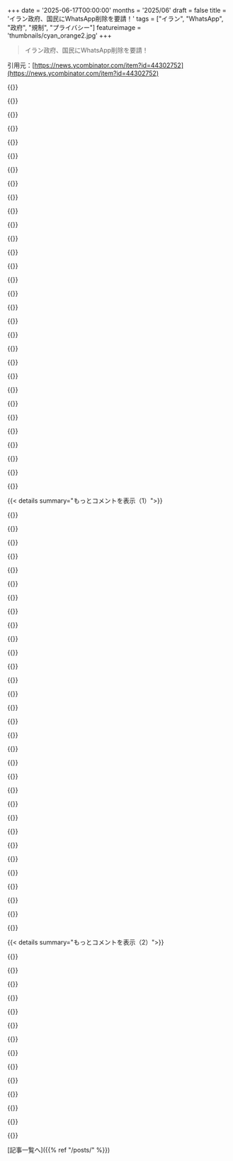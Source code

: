 +++
date = '2025-06-17T00:00:00'
months = '2025/06'
draft = false
title = 'イラン政府、国民にWhatsApp削除を要請！'
tags = ["イラン", "WhatsApp", "政府", "規制", "プライバシー"]
featureimage = 'thumbnails/cyan_orange2.jpg'
+++

> イラン政府、国民にWhatsApp削除を要請！

引用元：[https://news.ycombinator.com/item?id=44302752](https://news.ycombinator.com/item?id=44302752)




{{<matomeQuote body="Metaの声明にある「precise」「personal」「bulk」って言葉選びが一番面白いね。「完全に」追跡してないって言い方が、裏を返せば「そうじゃないのは追跡してる」ってことかもって気づいたよ。" userName="rdrd" createdAt="2025/06/17 19:53:40" color="#45d325">}}




{{<matomeQuote body="彼らの言ってることを読むと、一般的な位置情報は追跡してて、グループメッセージのログも保存してるし、政府の要請があれば特定の情報は提供してるって聞こえるね。" userName="Saris" createdAt="2025/06/17 19:55:51" color="#785bff">}}




{{<matomeQuote body="Metaなんて簡単に嘘つくだろ。MicrosoftのPRISMやAT＆Tの641Aみたいに、一部のNSAのスパイに裏口rootアクセスこっそり許可してても、ほとんど誰も気づかないだろうし、嘘つくことによるデメリットは全くないしね。" userName="perihelions" createdAt="2025/06/17 21:32:01" color="#ff33a1">}}




{{<matomeQuote body="彼らはたいてい「ごめんなさい」で済ませてるだけだよ。<br>カメラ:<br>https://www.bitdefender.com/en-us/blog/hotforsecurity/facebo...<br>オーディオ: https://news.ycombinator.com/item?id=41424016<br>会話: https://www.vice.com/en/article/facebook-said-it-wasnt-liste...<br>大規模監視:<br>https://thehill.com/video/facebook-spying-on-users-new-repor...<br>ウェブ全体: https://www.wired.com/story/ways-facebook-tracks-you-limit-i...<br>Beacon:<br>https://www.wired.com/2007/12/facebook-ceo-apologizes-lets-u...<br>アプリ: https://www.theguardian.com/news/2018/mar/17/cambridge-analy...<br>Facebookにいない人まで: https://www.vox.com/2018/4/20/17254312/facebook-shadow-profi...<br>Amazonみたいに他の会社もやってるけど: https://www.bloomberg.com/news/articles/2019-04-10/is-anyone...<br>でもFacebookはいつも次元が違うレベルでやってるんだよ:<br>https://www.theguardian.com/technology/2018/apr/17/facebook-..." userName="EGreg" createdAt="2025/06/17 22:18:52" color="#ff33a1">}}




{{<matomeQuote body="どうやったら正気な人間がMetaが所有する製品を使う気になるのか、まったく理解できないね…" userName="bdangubic" createdAt="2025/06/17 22:55:05" color="">}}




{{<matomeQuote body="Metaは他のことでも色々嘘ついてるしね。捕まっても今までのところ罰金もほとんどないみたいだし、今回も嘘をつかない理由がないでしょ。" userName="RajT88" createdAt="2025/06/18 01:57:16" color="#ff33a1">}}




{{<matomeQuote body="Metaが何かについて意図的に嘘をついたっていう証拠、今までにあった？何か具体例あるかな？" userName="mgraczyk" createdAt="2025/06/18 02:38:12" color="">}}




{{<matomeQuote body="Signalは見た目とか機能がすごく遅れてたから、友達や家族に使ってもらうのは完全に無理だったんだ。だから、彼らが使うアプリで連絡するか、彼らがこっちに連絡しにくくするかのどっちかになる。結果的に彼らが連絡しなくなるだけで、彼らがアプリを切り替えることにはならないんだよ。" userName="x0x0" createdAt="2025/06/18 00:37:42" color="#ff33a1">}}




{{<matomeQuote body="簡単に言えば、社会全体がFacebook、Whatsapp、Instagramを中心に回ってるからだよ。フリーソフトウェア至上主義でいるのは簡単だけど、子供の学校が雪で休みか知る必要がある時とかはそうもいかない。ウェブサイトやメーリングリストはもう廃れてる。子供の学校や、親や先生たちの非公式なネットワークに参加するには、Metaのプラットフォームを使うしかないんだ。心から応援してるNPOのボランティアも、Metaのプラットフォームで連絡を取り合ってるから、それを使わないと参加できない。" userName="Cheer2171" createdAt="2025/06/18 00:38:20" color="#ff5c5c">}}




{{<matomeQuote body="簡単だよ。代替アプリもたぶん同じくらい怪しいことしてるでしょ。社会に参加したいなら、信用できないたくさんの人を信用するか…それか彼らが信用できないって認めて、それなりに対策するか。対策しても、Mossadがあなたのトースターを爆破して殺そうとしたら、誰も止められないって可能性を受け入れることも対策の一部だよ。" userName="vkou" createdAt="2025/06/18 00:05:56" color="#ff5c5c">}}




{{<matomeQuote body="グループメッセージは個人的なままだと思うよ。<br>ビジネス相手とのメッセージだけが個人的じゃないってことになるんじゃない？" userName="changoplatanero" createdAt="2025/06/17 19:58:00" color="">}}




{{<matomeQuote body="友達や家族に電話番号あるでしょ？<br>今テキストメッセージだけで12もアクティブなグループがあるのに、なんで“アプリ”なんて必要なの？<br>全く理解できないな…。" userName="bdangubic" createdAt="2025/06/18 01:23:50" color="">}}




{{<matomeQuote body="彼らはCLOUD Actの下にいるんだ。<br>ポリシーなんて関係ないよ。" userName="cess11" createdAt="2025/06/17 20:02:06" color="#ff33a1">}}




{{<matomeQuote body="代替手段なんて使うな。<br>俺は何年もソーシャルメディアから離れてるけど、人生も健康も人間関係も仕事も…もう言葉にできないくらい改善したんだ。<br>たとえ「そんなのクレイジーだ、携帯の“アプリ”でドーパミンを得ないと」って言う人がいても、Metaはあなたの人生、特に大切な人の人生に入り込もうとするなんて、もう正気の沙汰じゃないよ。" userName="bdangubic" createdAt="2025/06/18 01:22:21" color="">}}




{{<matomeQuote body="グループってまだエンドツーエンド暗号化されてるんじゃないの？<br>グループ参加時に鍵交換するんでしょ？" userName="chgs" createdAt="2025/06/17 20:38:27" color="">}}




{{<matomeQuote body="ああ、体の化学物質を避けるためにリンゴ酢と重曹で髪を洗うこともできるし、自分でバターを churn することもできる。<br>母さんが俺と話したいなら、国際国境を越えて5時間運転すればいい。<br>その旅は無数のセキュリティカメラや交通カメラ、ガソリンスタンドの決済システム、少なくとも2つの政府に記録される。<br>そうして初めて、俺のRFシールドされた銅張りのファラデーケージ地下室で直接話せるんだ。<br>ソーシャルメディアの使い方にも色々あるんだよ。<br>Hacker News、Reddit、Facebook、Instagram、Whatsapp、EMail、それに携帯のSMSシステムはどれも目的が全然違うし、利点と欠点、リスクが混ざり合ってる。<br>---<br>’できるArcanist’なら誰でも知ってるけど、銅には名前がないから、お前を裏切ることはないんだ。" userName="vkou" createdAt="2025/06/18 01:35:23" color="#785bff">}}




{{<matomeQuote body="＞MicrosoftがPRISMで、AT&Tが641Aでやったみたいに、ほとんど誰も見つけられないだろう<br>見つかっただろ。" userName="lurk2" createdAt="2025/06/17 23:18:31" color="">}}




{{<matomeQuote body="WhatsAppプログラムは秘密鍵を生成して保管・管理してるの？<br>もしそうなら、リクエストに応じてプログラムが秘密鍵を送ることで、効果的にエンドポイントにバックドアを作ることができるね。<br>そんな仕組みなら、Metaは「ネットワーク上では」エンドツーエンド暗号化だって胸に手を当てて正直に言えるけど、実際には回避策を提供してることになるんだ。" userName="femto" createdAt="2025/06/17 22:41:20" color="#38d3d3">}}




{{<matomeQuote body="Metaの協力なんて必要ないよ。<br>政府は自分たちのゼロクリックゼロデイ攻撃の一つを使って、必要な全員をターゲットにできるんだ。" userName="NitpickLawyer" createdAt="2025/06/17 20:01:10" color="#45d325">}}




{{<matomeQuote body="それは一部の勇気ある内部告発者がいたからだけだよ。<br>もしSnowdenがただ仕事をして立ち去ることを決めていたらどうだった？<br>これらの事実が公になるのに、あとどれだけ時間がかかっただろう？" userName="Cyph0n" createdAt="2025/06/17 23:38:38" color="#ff5c5c">}}




{{<matomeQuote body="これ、ただの嘘だよ。個人的にMetaで働いてた人を知ってるんだけど、政府向けに問い合わせベースでデータを一括エクスポートするツールを作る専任チームがあったんだ。どの政府がどのアクセスを持っていたか（令状だけか、どの国か、テロリストとジャーナリスト迫害の線引きは何か）の正確な詳細は知らないけど、間違いなく一括エクスポートはあった。それなのにMetaが嘘ついてるってことは、最悪の事態を想定せざるを得ないね。" userName="zug_zug" createdAt="2025/06/18 00:06:15" color="#ff5733">}}




{{<matomeQuote body="そうだね。でも、ユーザーはフィンガープリントを比較できるんだ（まあ、ほとんどの人はやらないだろうけど、これがデフォルトで全ての会話をMITMされることへの抑止力になるのは間違いない）。あと、フィンガープリントが変わったら警告も受け取れるし。キー透明性サービスっていうのも導入されてるらしい（Certificate Transparencyに似てる）、これは詳しく見てないけどね。" userName="lxgr" createdAt="2025/06/18 00:37:46" color="#ff33a1">}}




{{<matomeQuote body="私も同じような状況だよ。<br>- 親や先生には、何かあったらこの番号（xxx-xxx-xxxx）に連絡してって教えてる。<br>- Metaにボランティアを要求されたことなんて絶対ないし、もしそんなことするなら、そこにいる時間より他のことした方がずっとマシだって100パーセント思うわ。<br>あなたに何かを提案するつもりはないけど、Metaの世界の外でも素敵な人生は簡単に送れるってことだけ伝えておきたいね。" userName="bdangubic" createdAt="2025/06/18 01:16:52" color="">}}




{{<matomeQuote body="バイナリを逆コンパイルしてチェックしたり（またはネットワーク活動を監視したり）できるよ。WhatsAppはE2E暗号化の実装について監査されてて、常に合格してるんだ。" userName="benced" createdAt="2025/06/18 05:17:09" color="#ff5733">}}




{{<matomeQuote body="この手の話の多くは知ってるけど、Metaが嘘をついたことなんて一度もないよ。全部、フェイクか正直な間違いで、Metaはそれを嘘だと否定したこともないんだ。特に2番目の件（マイク盗聴）に関しては、私は当時Metaでその仕事をしていたから知ってるけど、彼らが誰かのマイクを聞いたことなんて一度もないよ。" userName="mgraczyk" createdAt="2025/06/18 02:39:29" color="">}}




{{<matomeQuote body="ハハ。だから世界で最高の弁護士たちがこういう人たちのために働いてるんだね。酒を飲みながら、広告市場のあからさまなダークパターンについて私が話したら、世界最大級の会社で働く人がきっぱりこう答えたよ、「ああ、そうだね、でもクリック詐欺で裁判に負けたことあるか？ないね」って。" userName="consumer451" createdAt="2025/06/18 05:32:20" color="">}}




{{<matomeQuote body="プッシュ通知ってログされてて、人々のデータ取得に使われてるんじゃないの？これ、1年以上前にニュースになったよ：https://www.wired.com/story/apple-google-push-notification-s..." userName="dataflow" createdAt="2025/06/17 22:35:24" color="#ff5733">}}




{{<matomeQuote body="WhatsAppがend-to-end暗号化チャットをMITMしてる、みたいな根拠薄い憶測が多いけど、政府がアクセスする一番可能性高い道はこれだよ。<br>WhatsAppは、ユーザーにiCloudやGoogle Driveへのバックアップを強く推奨してる。これ、デフォルトだとunencrypted（か、Metaが知ってるキーでencrypted）。ほとんどのユーザーはデフォルトのまま。<br>iMessageも全く同じ話。iCloud BackupやiMessage in the cloudがデフォルトで有効だと、Appleが知ってるキーでAppleに全部uploadされる。もちろん、設定変えたり、Signal使ったりすれば回避できるけどね。" userName="lxgr" createdAt="2025/06/18 00:43:05" color="#38d3d3">}}




{{<matomeQuote body="なるほどね。IsraelはGazaのPalestiniansを標的にするために、WhatsAppのmetadataを使ったみたいだよ。<br>https://www.972mag.com/lavender-ai-israeli-army-gaza/<br>この記事によると、AIで「標的マシン」を作る話が出てて、WhatsAppのグループに既知のmilitantがいるとか、数ヶ月ごとに携帯変えるとか、頻繁に住所変えるとか、色んなfeatureで個人のratingが上がるんだって。" userName="statuslover9000" createdAt="2025/06/18 06:18:19" color="#ff33a1">}}




{{<matomeQuote body="Israelは、別にWhatsAppがinstalledされてなくてもいいんだよ。<br>IDFのUnit 8200[1]は、たぶんIranのほとんどのphoneをhackできるだろうし、それが無理でもNSO Group[2 and 3]みたいなspyware softwareを売ってるprivate companiesがある。<br>[1] https://en.wikipedia.org/wiki/Unit_8200<br>[2] https://en.wikipedia.org/wiki/NSO_Group<br>[3] https://mepc.org/commentaries/israeli-cyber-companies-overvi..." userName="pier25" createdAt="2025/06/17 21:55:42" color="#785bff">}}




{{< details summary="もっとコメントを表示（1）">}}

{{<matomeQuote body="え、それ信じたの？人口1億人近くいる国が、OSとしてたった1種類のcracked Win XPしか使ってないって、本気で思ってるわけ？" userName="34679" createdAt="2025/06/18 11:24:35" color="">}}




{{<matomeQuote body="USの人が、他の国について absurdな嘘を簡単に信じるのは、US governmentがその国を公式に“enemy”か“ally”と見てるかとcorrelationがあるんだよね。<br>North Koreaに関するreportingのevidentiary standardがzeroに近づくのと同じ。Americansは証拠なくてもabsurdなこと何でも信じるし、mediaは公式narratives、hearsay、endlessなpropagandaをshamelesslyにreprintするんだ。" userName="tkel" createdAt="2025/06/18 16:35:05" color="">}}




{{<matomeQuote body="Natanzにstuxnetでget intoできたのも、そりゃno wonderだね。<br>これにremotelyでもinterestedな人には、2016年のdocumentary、Zero Daysをおすすめするよ。" userName="pier25" createdAt="2025/06/17 22:26:13" color="#ff5733">}}




{{<matomeQuote body="＞Natanzにstuxnetでget intoできたのも、そりゃno wonderだね。<br>PLCsをprogramするのに使われたPCはXPだったけど、stuxnetがexploitedした0-dayは2000以降のWindows全version（2008やVistaも含む）にaffectedしたんだ。<br>EDIT: clarifyすると、PCはPLCsをindirectlyに“programmed”してたんだ。Siemans STEP 7 IDEでcentrifugesのcontrol processをdesignして、できたPLCs programsはUSB devices経由で手動でtransportされてた。だからairgapsが二つあったんだ: 外部からairgappedされたXPのPCと、そのPCとprogrammedされたPLCsの間。" userName="anonnon" createdAt="2025/06/17 22:35:25" color="#38d3d3">}}




{{<matomeQuote body="それ、stuxnetがどれだけsophisticatedだったかをmassivelyにtrivialisesしてるよ。<br>あのprogramは、当時activelyにmaintainedされてたWindowsの全versionsにaffectingする複数の0-dayをweaponisedしてたんだ。<br>それは、unpatched machinesにaffectingするa bunch of known vulnerabilitiesなんかじゃ全然なかった。Quite the opposite。" userName="dijit" createdAt="2025/06/18 06:14:12" color="#45d325">}}




{{<matomeQuote body="have-a-breakさんが技術的な質問をしてるね。検出されずに他の国の携帯ネットワークに「見えない」SMSを大量に送るにはどうやるの？って。OMA DMとかFOTAとか、アメリカのオペレーターがプリインストールしてるリモートアクセス用のバイナリなんかはリバースエンジニアリングで知ってるんだけど、ターゲットの国の通信事業者に見えないのはどうしてか分からないんだ、って言ってるよ。" userName="megous" createdAt="2025/06/18 07:04:50" color="#ff5c5c">}}




{{<matomeQuote body="前のコメントへの返信だね。通信事業者のネットワークの中に物理的に侵入して、痕跡を削除すれば見えなくなるかもね、って言ってるよ。" userName="2rsf" createdAt="2025/06/18 08:41:09" color="">}}




{{<matomeQuote body="イラン政府がWhatsApp削除を要請してるのは、イラン国民がクーデターに向けて調整するのを阻止するための口実だと思うって分析してるね。”たまたま”亡命中の正当な皇太子（パフラヴィー朝）が今ソーシャルメディアで復活して、現イラン政権は失敗するって言ってるんだ。オンラインでは現政権がいかに崩壊しつつあるかって話で持ちきりで、シャーリア法で支配してるあのヒゲ面の男たちが消えるのを見たい人はたくさんいるんだよ。<br>あのイスラム国家のトップにいる宗教的なイカれた連中が一番嫌なのは、イラン国民自身がその機会を利用して政権を転覆させることさ。「イスラエルに位置を特定されないようにWhatsAppを削除しろ」って言うのは、本当は「シャーリアによる罰のない生活を約束する皇太子のビデオを共有するな」って意味なんだって言ってるよ。" userName="TacticalCoder" createdAt="2025/06/17 22:55:24" color="#ff5733">}}




{{<matomeQuote body="イラン政権の懸念がWhatsAppがイスラエルと情報を共有することだって読んで驚いてるよ。WhatsAppが積極的に情報を共有するよりも、Mossadが情報を得るためにWhatsAppのゼロデイ脆弱性を利用してる可能性の方がずっと高いんじゃないかな、って言ってるね。" userName="yuvalr1" createdAt="2025/06/17 20:31:04" color="#45d325">}}




{{<matomeQuote body="「イランは2022年に政府への大規模な抗議活動中にWhatsAppとGoogle Playを禁止した」って。<br>だからイスラエルを恐れるよりも、警察に傍受されない暗号化された通信手段を持つ国民を恐れている可能性の方がずっと高いってことだね。すごく納得いく理由だよ。" userName="yuvalr1" createdAt="2025/06/17 20:37:33" color="#ff5733">}}




{{<matomeQuote body="TikTokを思い出さない？って聞いてるね。データ問題とかで話題になったTikTokと似たような状況じゃないかって言いたいみたい。" userName="34679" createdAt="2025/06/18 11:30:55" color="">}}




{{<matomeQuote body="これ、出典あるの？" userName="Ecstatify" createdAt="2025/06/17 21:12:22" color="">}}




{{<matomeQuote body="きっと、イスラエルが革命を煽ってる時に連絡手段として使われるのを心配してるんだろうね。" userName="jonplackett" createdAt="2025/06/17 20:32:00" color="">}}




{{<matomeQuote body="支援物資の列で戦車に吹き飛ばされるかもしれない脅威はどうなんだ？<br>https://www.reuters.com/world/middle-east/israeli-tank-shell..." userName="archagon" createdAt="2025/06/18 04:35:37" color="">}}




{{<matomeQuote body="ロシアのSMOに参加してる兵士たちが、WhatsAppで家族とやり取りした情報が、次の日にはウクライナ軍の本部に届いて、家族が嫌がらせされたって何回も報告してるらしいよ。写真付きでね。<br>他の方法かもしれないけど（例えばGoogle Driveとか他のマルウェアとか）、2011年のSnowdenの暴露以来、NSAとかCIAがハードウェアやファームウェアからどこにでも監視ツール仕込んでる世界じゃ、何が本当か分かんないよね。" userName="anticodon" createdAt="2025/06/17 20:40:24" color="#ff5733">}}




{{<matomeQuote body="ロシアの兵士が家族と話しただけで、次の日にウクライナ軍の本部で何が起こるか正確に知ってるって？それは信じられないくらいおかしいし、『家族が嫌がらせされてるから、誰か殺しに行け』みたいな都合の良い話すぎるだろ。" userName="luckylion" createdAt="2025/06/17 22:44:56" color="">}}




{{<matomeQuote body="ウクライナには兵士の家族に電話して嫌がらせする部隊がいたんだよ。これは戦争の最初の方の話だけどね。今はこんなくだらない精神戦に前線で使うべき兵士を使いすぎてるんだ。" userName="mousethatroared" createdAt="2025/06/18 01:49:14" color="">}}




{{<matomeQuote body="＞他の方法かもしれない<br>もしそうならTelegramでも同じことが言えるはずでしょ。" userName="MoonGhost" createdAt="2025/06/17 21:03:19" color="">}}




{{<matomeQuote body="Durovがフランスで逮捕されてから、WhatsAppはロシア兵には使われてないらしいよ。証拠があって危険って言われてるからね。他のアプリも同じみたい。" userName="anticodon" createdAt="2025/06/18 08:07:49" color="#ff5733">}}




{{<matomeQuote body="Telegramは情報漏洩したの？ロシア兵のメッセージが漏れた証拠ってある？教えて。" userName="MoonGhost" createdAt="2025/06/18 20:08:42" color="">}}




{{<matomeQuote body="WhatsAppからのメッセージ漏洩はあったけど、Telegramからは分からないな。Durovはフランスで逮捕された時、CIAからバックドアを仕込むよう迫られたと思うよ。<br>ロシアに公式の危険アプリリストはないけど、WhatsAppの漏洩はロシアのニュースで大々的に報じられたから危険って知ってるんだ。他のアプリも危ないみたいだけど全部は知らない。<br>戦争中は電話自体使わないのが一番安全だろうね。軍の人は2022年後半からスマホ使ってないか機内モードにしてるんじゃないかな。" userName="anticodon" createdAt="2025/06/18 20:46:32" color="#ff5733">}}




{{<matomeQuote body="Durovが圧力かけられてたのは確かだけど、CIAやFSBが法的にバックドアを要求できるわけじゃない。フランスで逮捕されてから犯罪者情報を提供し始めたって話もあるけど、どこまでかは不明。<br>それより、WhatsAppが政府に全面協力してて、みんなを危険に晒してるのはヤバいと思う。スマホ自体、セキュリティホールだらけで安全に使うなんて無理だよ。アプリが勝手に情報送ったり、写真に位置情報入ったり、基地局が情報要求したり…感染したら完璧な盗聴・盗撮デバイス。これで兵士の居場所もバレるし、CIAとかがセキュリティを弱めて情報抜こうとしてるんだ。" userName="MoonGhost" createdAt="2025/06/18 22:21:26" color="#ff5733">}}




{{<matomeQuote body="西側のアプリにはバックドアがあるって考えるのはもっともだよ。特にイランみたいな国に提供される時はね。車の技術やカメラも同じ。情報機関からしたらリアルタイムで監視できて最高だろうな。なんでイランみたいな国が、こんなアプリをブロックしたり機能をオフにさせないのか不思議だよ。" userName="CommanderData" createdAt="2025/06/17 21:22:14" color="#ff5c5c">}}




{{<matomeQuote body="”西側のアプリにバックドアがある”って意見、このスレッドでよく見るね。勘と経験でそうだと思うけど、どこまでが陰謀論で、どこからがちゃんとした推測なのか、どうやって見分けるの？" userName="bevr1337" createdAt="2025/06/17 21:31:42" color="">}}




{{<matomeQuote body="見つけるのが難しいからじゃないかな。”code imports backdoor.dll”なんて分かりやすい名前でインポートされるわけじゃないし。そういえば、イギリスには国内の会社にバックドアを仕込むのを強制する法律があるんだよ。" userName="CommanderData" createdAt="2025/06/17 21:40:50" color="">}}




{{<matomeQuote body="オーストラリアもヤバいよ。世界中の市民にバックドアをコードに仕込むのを強制する法律があるんだ。" userName="mousethatroared" createdAt="2025/06/18 01:57:02" color="">}}




{{<matomeQuote body="この問題でどっちの政党も同じ意見なのがマジで嫌になるね。メタデータの保持もそうだけど。だからこう投票するよ。" userName="BLKNSLVR" createdAt="2025/06/18 03:29:27" color="">}}




{{<matomeQuote body="みんなあの法律のこと忘れてるのウケるね" userName="mousethatroared" createdAt="2025/06/18 11:17:15" color="">}}




{{<matomeQuote body="セキュリティ機関がこの情報を収集しない方が重大な過失じゃない？ IT関係者にとってスノーデンが暴露したことは驚きじゃなかったし。彼は証拠を出しただけ。" userName="mousethatroared" createdAt="2025/06/18 01:56:27" color="">}}




{{<matomeQuote body="でも、どうやって陰謀論とまっとうな推測を見分けるの？<br>信憑性と証拠でしょ。この件にはたくさんあると思う。西側アプリにバックドアがあるより、西側の法執行機関や情報機関がデータに自由にアクセスできる可能性の方が高い気がするけど、多分両方だろうね。" userName="krapp" createdAt="2025/06/17 21:42:38" color="#ff5c5c">}}

{{</details>}}




{{< details summary="もっとコメントを表示（2）">}}

{{<matomeQuote body="＞信憑性と証拠でしょ。この件にはたくさんあると思う。<br>同意できないな。記事には何の証拠も載ってないし、イランには嘘をつくたくさんの動機がある。例えば、うまくいかない戦争の責任を軍の失敗からWhatsAppをインストールした裏切り者に転嫁する面子を保つ動きとか。国民がe2e暗号化通信を持つことで革命を計画するのを防ぐための策略かもしれない（イランは過去にWhatsAppを抗議活動のせいにしたことがあるらしい）。ただ単に、崩壊しつつある軍隊を持つ絶望的な政権が、どんな些細な藁にもすがりつこうとしているだけかも。不可能だとは言わないけど、今は証拠ゼロで、イランがデマを飛ばす潜在的な動機はたくさんあるよ。" userName="bawolff" createdAt="2025/06/18 05:32:43" color="#ff33a1">}}




{{<matomeQuote body="＞西側の法執行機関や情報機関がデータに自由にアクセスできる可能性の方が高い<br>これは実体験があるから同意するよ。機関が欲しいものをただ取るだけで済むのに、なんで労力をかける必要があるの？" userName="bevr1337" createdAt="2025/06/17 21:45:17" color="#785bff">}}




{{<matomeQuote body="スノーデン文書全部読んだ？ NSAとそのパートナーの能力と、彼らがどこまでやるか、それは驚異的だよ。" userName="v5v3" createdAt="2025/06/17 22:44:11" color="">}}




{{<matomeQuote body="でも、どうやって陰謀論とまっとうな推測を見分けるの？<br>見分けられないんだよ。それがポイント。" userName="balamatom" createdAt="2025/06/18 11:09:59" color="">}}




{{<matomeQuote body="イランの主張が本当か分からないけど、正直、これらのアプリが実際に何をログってるのか、いつも不安だったんだ。エンドツーエンド暗号化はすごいけど、メタデータは保護しない。本当の問題は、俺たちがまだ推測してるってこと。誰かこの件について自信持って話せる人いる？" userName="Zaylan" createdAt="2025/06/18 03:16:40" color="">}}




{{<matomeQuote body="無理だな。Metaが関わってるなら、彼らはできるだけ多くの方法で儲けようとしてる。WhatsAppが”エンドツーエンド暗号化”を使ってるっていうのは本当かもしれないけど、それは彼らがやるべき他のプライバシーを促進する、消費者向けのいいこと全部やってないってことだよ。" userName="BLKNSLVR" createdAt="2025/06/18 03:26:49" color="">}}




{{<matomeQuote body="イランにいる人でこれについてコメントできる人いる？ あそこの市民はWhatsAppについてどう思ってるんだろう？" userName="bravoetch" createdAt="2025/06/17 19:56:13" color="">}}




{{<matomeQuote body="イランにいるよ。みんなTelegramかWhatsappを使ってるけど、どっちもブロックされててVPNがないと使えないんだ（何年もブロックされてたけど、Whatsappは数ヶ月前に解除された後、Israel攻撃後にまたブロックされた）。国民は政権の言うことなんか信じてないと思うよ。政権支持者はわずかにいるけど、元々Whatsappとか使ってないだろうし。でも、政権側は本当に信じてるみたいだね。高官はネット繋がる電子機器の使用が禁止されたってニュースもあったよ。" userName="hexomancer" createdAt="2025/06/17 20:32:13" color="#38d3d3">}}




{{<matomeQuote body="私も別のイラン人だけど、今は国内に住んでないんだ。みんなと同じで、政権は本当になくなるべきだと思うけど、中央政府が弱まった後にIranがどうなるか、その不安はすごく分かるよ。今は色んな特殊部隊が色んなグループを抑えてるけど、これがなくなったら、状況はひどくなる可能性がある。国内に住んでる家族のことが心配なんだ。攻撃が始まってから、連絡取るのが大変で、次に何が起こるか全然分からないんだ。" userName="swat535" createdAt="2025/06/17 22:10:45" color="">}}




{{<matomeQuote body="たぶん君よりは詳しくないけど、Iraqで何が起こったかというと、最初の軍政府はSaddamの元にいた人たちをある程度まとめたんだけど、理由は分からないけどWashingtonからの指示で「De-Ba’athification」をする人に代わっちゃったんだ。これがすぐに国家崩壊につながった。権力があった人がみんな迫害されて、Iraqのシステムが村レベルまで軍の統治に置き換わったからで、これが10年戦争を生んだんだ。Iranに住んでる人にとって、たとえキリスト教徒でも、提案されてる戦争の爆撃と大量破壊を経験して、歴史的にあまり良くなかったUSの地域統治の下で暮らすのは、メリットがあるとは思えないな。" userName="whatshisface" createdAt="2025/06/17 22:45:22" color="#ff33a1">}}




{{<matomeQuote body="それはちょっと理解できないな。Saddam Hussainはジェノサイド（大量虐殺）犯で、ファシストの変人だった。彼がいなくなって世界が良くなったのは確かだよ。たとえAmericaがその後の占領をうまく処理できなかったとしても、僕は（同意しなくてもいいけど）Iraqはまだマシになったと思うんだ。でもAmericaによる占領なんて考えてないよ。誰もそんなことに興味ない。今みんなが望んでることと言えば、USがfordoにMOABを落として、空からIranの残りの軍隊を片付けるくらいだね。" userName="FridayoLeary" createdAt="2025/06/18 01:20:30" color="">}}




{{<matomeQuote body="他にどんな選択肢があるんだ？ あの妄想的なイスラム神権政治の独裁の下で一生暮らすのか？ もし平和的なデモでイスラム共和国に取って代われると思ってるなら、考えが甘いよ。彼らはすでに何千人もの抗議者を殺してるし、殺すことになんのためらいもない。だって、彼らは自分たちが神の仕事をしてて、抗議者は死ぬべき異教徒だと本当に信じてるんだから。機能不全になる可能性のある政府よりは、確実に機能不全な政府（今の政権）よりはマシだよ。" userName="hexomancer" createdAt="2025/06/17 21:08:15" color="">}}




{{<matomeQuote body="＞Saddam Hussainはジェノサイド犯で、ファシストの変人だった。そうだね。＞彼がいなくなって世界が良くなったのは確かだよ。たとえAmericaがその後の占領をうまく処理できなかったとしても、僕は（同意しなくてもいいけど）Iraqはまだマシになったと思うんだ。それは狂った話だよ。あの戦争以来、Iraqとその周辺のほぼ全ての人々にとって、状況ははるかに悪化してる。ISISだって、Iraqにおける外国人による不誠実な行動の直接の結果だよ。あれだけひどい混乱が生まれたのに、Iraq侵攻が世界を改善したなんてありえない。" userName="worik" createdAt="2025/06/18 01:42:08" color="">}}

{{</details>}}



[記事一覧へ]({{% ref "/posts/" %}})
